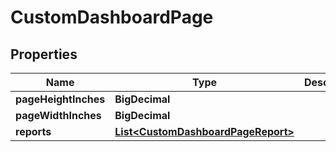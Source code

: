 

# CustomDashboardPage


## Properties

| Name | Type | Description | Notes |
|------------ | ------------- | ------------- | -------------|
|**pageHeightInches** | **BigDecimal** |  |  [optional] |
|**pageWidthInches** | **BigDecimal** |  |  [optional] |
|**reports** | [**List&lt;CustomDashboardPageReport&gt;**](CustomDashboardPageReport.md) |  |  [optional] |



